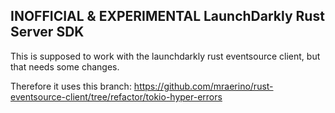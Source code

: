 ## INOFFICIAL & EXPERIMENTAL LaunchDarkly Rust Server SDK

This is supposed to work with the launchdarkly rust eventsource client, but that needs some changes.

Therefore it uses this branch: https://github.com/mraerino/rust-eventsource-client/tree/refactor/tokio-hyper-errors
